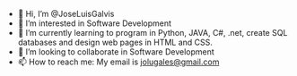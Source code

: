 - 👋 Hi, I’m @JoseLuisGalvis
- 👀 I’m interested in Software Development
- 🌱 I’m currently learning to program in Python, JAVA, C#, .net, create SQL databases and design web pages in HTML and CSS.
- 💞️ I’m looking to collaborate in Software Development
- 📫 How to reach me: My email is jolugales@gmail.com

<!---
JoseLuisGalvis/JoseLuisGalvis is a ✨ special ✨ repository because its `README.md` (this file) appears on your GitHub profile.
You can click the Preview link to take a look at your changes.
--->
